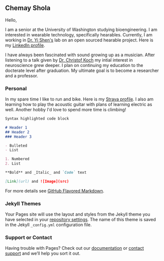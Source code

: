 ## Chemay Shola
Hello,

I am a senior at the University of Washington studying bioengineering. I am interested in wearable technology, specifically hearables. Currently, I am working in [Dr. Yi Shen's](https://sphsc.washington.edu/content/yi-shen) lab on an open sourced hearable project.  Here is my [LinkedIn profile](https://www.linkedin.com/in/chemayshola/). 

I have always been fascinated with sound growing up as a musician. After listening to a talk given by [Dr. Christof Koch](https://christofkoch.com) my intial interest in neuroscience grew deeper. I plan on continuing my education to the docterate level after graduation. My ultimate goal is to become a researcher and a professor. 



### Personal 

In my spare time I like to run and bike. Here is my [Strava profile](https://www.strava.com/athletes/43295938). I also am learning how to play the acoustic guitar with plans of learning electric as well. Another hobby I'd love to spend more time is climbing!

```markdown
Syntax highlighted code block

# Header 1
## Header 2
### Header 3

- Bulleted
- List

1. Numbered
2. List

**Bold** and _Italic_ and `Code` text

[Link](url) and ![Image](src)
```

For more details see [GitHub Flavored Markdown](https://guides.github.com/features/mastering-markdown/).

### Jekyll Themes

Your Pages site will use the layout and styles from the Jekyll theme you have selected in your [repository settings](https://github.com/chozillla/chozillla.github.io/settings). The name of this theme is saved in the Jekyll `_config.yml` configuration file.

### Support or Contact

Having trouble with Pages? Check out our [documentation](https://help.github.com/categories/github-pages-basics/) or [contact support](https://github.com/contact) and we’ll help you sort it out.
